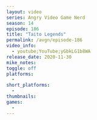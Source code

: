 ```yaml
---
layout: video
series: Angry Video Game Nerd
season: 14
episode: 186
title: "Taito Legends"
permalink: /avgn/episode-186
video_info:
  - youtube;YouTube;yGbkLG1b8WA
release_date: 2020-11-30
mike_notes:
toggle: off
platforms: 
  - 
short_platforms:
  - 
thumbnails: 
games: 
  - 
---
```

